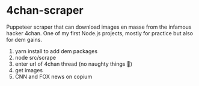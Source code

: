 # 4chan-scraper

Puppeteer scraper that can download images en masse from the infamous hacker 4chan.
One of my first Node.js projects, mostly for practice but also for dem gains.

1. yarn install to add dem packages
2. node src/scrape
3. enter url of 4chan thread (no naughty things 👿)
4. get images
5. CNN and FOX news on copium
